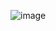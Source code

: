 ![image](https://github.com/Rahul-chaurasiya/Leetcode-Practice-Problem/assets/77222540/0b69aea8-7222-4d24-8dc2-73bbf3155582)
